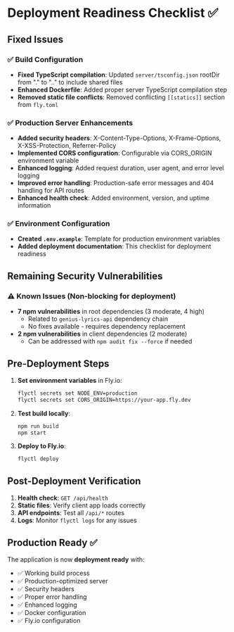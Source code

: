 # Deployment Readiness Checklist ✅

## Fixed Issues

### ✅ Build Configuration
- **Fixed TypeScript compilation**: Updated `server/tsconfig.json` rootDir from "." to ".." to include shared files
- **Enhanced Dockerfile**: Added proper server TypeScript compilation step
- **Removed static file conflicts**: Removed conflicting `[[statics]]` section from `fly.toml`

### ✅ Production Server Enhancements
- **Added security headers**: X-Content-Type-Options, X-Frame-Options, X-XSS-Protection, Referrer-Policy
- **Implemented CORS configuration**: Configurable via CORS_ORIGIN environment variable
- **Enhanced logging**: Added request duration, user agent, and error level logging
- **Improved error handling**: Production-safe error messages and 404 handling for API routes
- **Enhanced health check**: Added environment, version, and uptime information

### ✅ Environment Configuration
- **Created `.env.example`**: Template for production environment variables
- **Added deployment documentation**: This checklist for deployment readiness

## Remaining Security Vulnerabilities

### ⚠️ Known Issues (Non-blocking for deployment)
- **7 npm vulnerabilities** in root dependencies (3 moderate, 4 high)
  - Related to `genius-lyrics-api` dependency chain
  - No fixes available - requires dependency replacement
- **2 npm vulnerabilities** in client dependencies (2 moderate)
  - Can be addressed with `npm audit fix --force` if needed

## Pre-Deployment Steps

1. **Set environment variables** in Fly.io:
   ```bash
   flyctl secrets set NODE_ENV=production
   flyctl secrets set CORS_ORIGIN=https://your-app.fly.dev
   ```

2. **Test build locally**:
   ```bash
   npm run build
   npm start
   ```

3. **Deploy to Fly.io**:
   ```bash
   flyctl deploy
   ```

## Post-Deployment Verification

1. **Health check**: `GET /api/health`
2. **Static files**: Verify client app loads correctly
3. **API endpoints**: Test all `/api/*` routes
4. **Logs**: Monitor `flyctl logs` for any issues

## Production Ready ✅

The application is now **deployment ready** with:
- ✅ Working build process
- ✅ Production-optimized server
- ✅ Security headers
- ✅ Proper error handling
- ✅ Enhanced logging
- ✅ Docker configuration
- ✅ Fly.io configuration